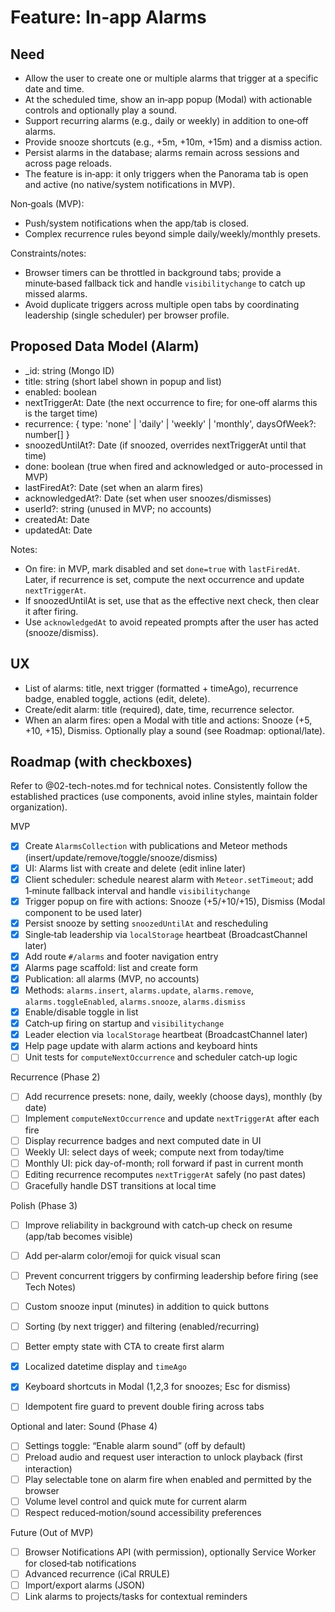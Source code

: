 # Feature: In‑app Alarms

## Need

- Allow the user to create one or multiple alarms that trigger at a specific date and time.
- At the scheduled time, show an in‑app popup (Modal) with actionable controls and optionally play a sound.
- Support recurring alarms (e.g., daily or weekly) in addition to one‑off alarms.
- Provide snooze shortcuts (e.g., +5m, +10m, +15m) and a dismiss action.
- Persist alarms in the database; alarms remain across sessions and across page reloads.
- The feature is in‑app: it only triggers when the Panorama tab is open and active (no native/system notifications in MVP).

Non‑goals (MVP):

- Push/system notifications when the app/tab is closed.
- Complex recurrence rules beyond simple daily/weekly/monthly presets.

Constraints/notes:

- Browser timers can be throttled in background tabs; provide a minute‑based fallback tick and handle `visibilitychange` to catch up missed alarms.
- Avoid duplicate triggers across multiple open tabs by coordinating leadership (single scheduler) per browser profile.

## Proposed Data Model (Alarm)

- _id: string (Mongo ID)
- title: string (short label shown in popup and list)
- enabled: boolean
- nextTriggerAt: Date (the next occurrence to fire; for one‑off alarms this is the target time)
- recurrence: { type: 'none' | 'daily' | 'weekly' | 'monthly', daysOfWeek?: number[] }
- snoozedUntilAt?: Date (if snoozed, overrides nextTriggerAt until that time)
- done: boolean (true when fired and acknowledged or auto-processed in MVP)
- lastFiredAt?: Date (set when an alarm fires)
- acknowledgedAt?: Date (set when user snoozes/dismisses)
- userId?: string (unused in MVP; no accounts)
- createdAt: Date
- updatedAt: Date

Notes:

- On fire: in MVP, mark disabled and set `done=true` with `lastFiredAt`. Later, if recurrence is set, compute the next occurrence and update `nextTriggerAt`.
- If snoozedUntilAt is set, use that as the effective next check, then clear it after firing.
- Use `acknowledgedAt` to avoid repeated prompts after the user has acted (snooze/dismiss).

## UX

- List of alarms: title, next trigger (formatted + timeAgo), recurrence badge, enabled toggle, actions (edit, delete).
- Create/edit alarm: title (required), date, time, recurrence selector.
- When an alarm fires: open a Modal with title and actions: Snooze (+5, +10, +15), Dismiss. Optionally play a sound (see Roadmap: optional/late).

## Roadmap (with checkboxes)

Refer to @02-tech-notes.md for technical notes.
Consistently follow the established practices (use components, avoid inline styles, maintain folder organization).

MVP

- [x] Create `AlarmsCollection` with publications and Meteor methods (insert/update/remove/toggle/snooze/dismiss)
- [x] UI: Alarms list with create and delete (edit inline later)
- [x] Client scheduler: schedule nearest alarm with `Meteor.setTimeout`; add 1‑minute fallback interval and handle `visibilitychange`
- [x] Trigger popup on fire with actions: Snooze (+5/+10/+15), Dismiss (Modal component to be used later)
- [x] Persist snooze by setting `snoozedUntilAt` and rescheduling
- [x] Single‑tab leadership via `localStorage` heartbeat (BroadcastChannel later)
- [x] Add route `#/alarms` and footer navigation entry
- [x] Alarms page scaffold: list and create form
- [x] Publication: all alarms (MVP, no accounts)
- [x] Methods: `alarms.insert`, `alarms.update`, `alarms.remove`, `alarms.toggleEnabled`, `alarms.snooze`, `alarms.dismiss`
- [x] Enable/disable toggle in list
- [x] Catch‑up firing on startup and `visibilitychange`
- [x] Leader election via `localStorage` heartbeat (BroadcastChannel later)
- [x] Help page update with alarm actions and keyboard hints
- [ ] Unit tests for `computeNextOccurrence` and scheduler catch‑up logic

Recurrence (Phase 2)

- [ ] Add recurrence presets: none, daily, weekly (choose days), monthly (by date)
- [ ] Implement `computeNextOccurrence` and update `nextTriggerAt` after each fire
- [ ] Display recurrence badges and next computed date in UI
- [ ] Weekly UI: select days of week; compute next from today/time
- [ ] Monthly UI: pick day-of-month; roll forward if past in current month
- [ ] Editing recurrence recomputes `nextTriggerAt` safely (no past dates)
- [ ] Gracefully handle DST transitions at local time

Polish (Phase 3)

- [ ] Improve reliability in background with catch‑up check on resume (app/tab becomes visible)
- [ ] Add per‑alarm color/emoji for quick visual scan
- [ ] Prevent concurrent triggers by confirming leadership before firing (see Tech Notes)
- [ ] Custom snooze input (minutes) in addition to quick buttons
- [ ] Sorting (by next trigger) and filtering (enabled/recurring)
- [ ] Better empty state with CTA to create first alarm
- [x] Localized datetime display and `timeAgo`
- [x] Keyboard shortcuts in Modal (1,2,3 for snoozes; Esc for dismiss)
- [ ] Idempotent fire guard to prevent double firing across tabs


Optional and later: Sound (Phase 4)

- [ ] Settings toggle: “Enable alarm sound” (off by default)
- [ ] Preload audio and request user interaction to unlock playback (first interaction)
- [ ] Play selectable tone on alarm fire when enabled and permitted by the browser
- [ ] Volume level control and quick mute for current alarm
- [ ] Respect reduced‑motion/sound accessibility preferences

Future (Out of MVP)

- [ ] Browser Notifications API (with permission), optionally Service Worker for closed‑tab notifications
- [ ] Advanced recurrence (iCal RRULE)
- [ ] Import/export alarms (JSON)
- [ ] Link alarms to projects/tasks for contextual reminders
